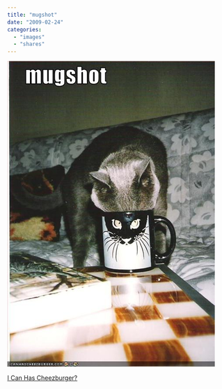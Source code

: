 ```yaml
---
title: "mugshot"
date: "2009-02-24"
categories: 
  - "images"
  - "shares"
---
```


![](images/4wnP83SaFkcm89e5FndtVp5Co1_500.jpg)

[I Can Has Cheezburger?](http://icanhascheezburger.com/2009/02/24/funny-pictures-mugshot/)

